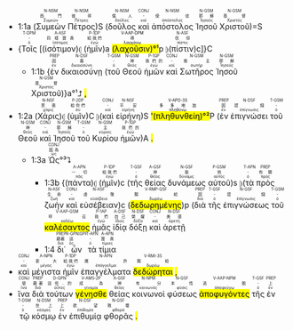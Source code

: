 
- 1:1a (<RUBY><ruby><ruby>Συμεὼν<rt>Συμεών</rt></ruby><rt>西門</rt></ruby><rt>N-NSM</rt></RUBY> <RUBY><ruby><ruby>Πέτρος<rt>Πέτρος</rt></ruby><rt>彼得</rt></ruby><rt>N-NSM</rt></RUBY>)S (<RUBY><ruby><ruby>δοῦλος<rt>δοῦλος</rt></ruby><rt>僕人</rt></ruby><rt>N-NSM</rt></RUBY> <RUBY><ruby><ruby>καὶ<rt>καί</rt></ruby><rt>-</rt></ruby><rt>CONJ</rt></RUBY> <RUBY><ruby><ruby>ἀπόστολος<rt>ἀπόστολος</rt></ruby><rt>使徒</rt></ruby><rt>N-NSM</rt></RUBY> <RUBY><ruby><ruby>Ἰησοῦ<rt>Ἰησοῦς</rt></ruby><rt>耶穌</rt></ruby><rt>N-GSM</rt></RUBY> <RUBY><ruby><ruby>Χριστοῦ<rt>Χριστός</rt></ruby><rt>基督</rt></ruby><rt>N-GSM</rt></RUBY>)=S 
- {<RUBY><ruby><ruby>Τοῖς<rt>ὀ</rt></ruby><rt>-</rt></ruby><rt>T-DPM</rt></RUBY> [(<RUBY><ruby><ruby>ἰσότιμον<rt>ἰσότιμος</rt></ruby><rt>同樣寶貴</rt></ruby><rt>A-ASF</rt></RUBY>)⦇ (<RUBY><ruby><ruby>ἡμῖν<rt>ἐγώ</rt></ruby><rt>給我們</rt></ruby><rt>P-1DP</rt></RUBY>)a <mark>(<RUBY><ruby><ruby><mark class='ptc'>λαχοῦσιν</mark><rt>λαγχάνω</rt></ruby><rt>得</rt></ruby><rt>V-AAP-DPM</rt></RUBY>)°¹</mark>p ⦈(<RUBY><ruby><ruby>πίστιν<rt>πίστις</rt></ruby><rt>信仰</rt></ruby><rt>N-ASF</rt></RUBY>)c]}C
	- 1:1b {<RUBY><ruby><ruby>ἐν<rt>ἐν</rt></ruby><rt>因</rt></ruby><rt>PREP</rt></RUBY> <RUBY><ruby><ruby>δικαιοσύνῃ<rt>δικαιοσύνη</rt></ruby><rt>義</rt></ruby><rt>N-DSF</rt></RUBY> (<RUBY><ruby><ruby>τοῦ<rt>ὀ</rt></ruby><rt>-</rt></ruby><rt>T-GSM</rt></RUBY> <RUBY><ruby><ruby>Θεοῦ<rt>θεός</rt></ruby><rt>神</rt></ruby><rt>N-GSM</rt></RUBY> <RUBY><ruby><ruby>ἡμῶν<rt>ἐγώ</rt></ruby><rt>我們的</rt></ruby><rt>P-1GP</rt></RUBY> <RUBY><ruby><ruby>καὶ<rt>καί</rt></ruby><rt>-</rt></ruby><rt>CONJ</rt></RUBY> <RUBY><ruby><ruby>Σωτῆρος<rt>σωτήρ</rt></ruby><rt>救主</rt></ruby><rt>N-GSM</rt></RUBY> <RUBY><ruby><ruby>Ἰησοῦ<rt>Ἰησοῦς</rt></ruby><rt>耶穌</rt></ruby><rt>N-GSM</rt></RUBY> <RUBY><ruby><ruby>Χριστοῦ<rt>Χριστός</rt></ruby><rt>基督</rt></ruby><rt>N-GSM</rt></RUBY>)}a°¹⮥ <mark class='punctuation'>,</mark>
- 1:2a (<RUBY><ruby><ruby>Χάρις<rt>χάρις</rt></ruby><rt>恩惠</rt></ruby><rt>N-NSF</rt></RUBY>)⦇ (<RUBY><ruby><ruby>ὑμῖν<rt>σύ</rt></ruby><rt>給你們</rt></ruby><rt>P-2DP</rt></RUBY>)C ⦈(<RUBY><ruby><ruby>καὶ<rt>καί</rt></ruby><rt>-</rt></ruby><rt>CONJ</rt></RUBY> <RUBY><ruby><ruby>εἰρήνη<rt>εἰρήνη</rt></ruby><rt>平安</rt></ruby><rt>N-NSF</rt></RUBY>)S <mark>'(<RUBY><ruby><ruby><mark class='verb'>πληθυνθείη</mark><rt>πληθύνω</rt></ruby><rt>多多地加</rt></ruby><rt>V-APO-3S</rt></RUBY>)°²</mark>P (<RUBY><ruby><ruby>ἐν<rt>ἐν</rt></ruby><rt>因</rt></ruby><rt>PREP</rt></RUBY> <RUBY><ruby><ruby>ἐπιγνώσει<rt>ἐπίγνωσις</rt></ruby><rt>認識</rt></ruby><rt>N-DSF</rt></RUBY> <RUBY><ruby><ruby>τοῦ<rt>ὀ</rt></ruby><rt>-</rt></ruby><rt>T-GSM</rt></RUBY> <RUBY><ruby><ruby>Θεοῦ<rt>θεός</rt></ruby><rt>神</rt></ruby><rt>N-GSM</rt></RUBY> <RUBY><ruby><ruby>καὶ<rt>καί</rt></ruby><rt>-</rt></ruby><rt>CONJ</rt></RUBY> <RUBY><ruby><ruby>Ἰησοῦ<rt>Ἰησοῦς</rt></ruby><rt>耶穌</rt></ruby><rt>N-GSM</rt></RUBY> <RUBY><ruby><ruby>τοῦ<rt>ὀ</rt></ruby><rt>-</rt></ruby><rt>T-GSM</rt></RUBY> <RUBY><ruby><ruby>Κυρίου<rt>κύριος</rt></ruby><rt>主</rt></ruby><rt>N-GSM</rt></RUBY> <RUBY><ruby><ruby>ἡμῶν<rt>ἐγώ</rt></ruby><rt>我們的</rt></ruby><rt>P-1GP</rt></RUBY>)A <mark class='punctuation'>.</mark> 
	- 1:3a <RUBY><ruby><ruby>Ὡς<rt>ὡς</rt></ruby><rt>因為</rt></ruby><rt>CONJ</rt></RUBY>°³⮧
		- 1:3b {(<RUBY><ruby><ruby>πάντα<rt>πᾶς</rt></ruby><rt>一切</rt></ruby><rt>A-APN</rt></RUBY>)⦇ (<RUBY><ruby><ruby>ἡμῖν<rt>ἐγώ</rt></ruby><rt>給我們</rt></ruby><rt>P-1DP</rt></RUBY>)c (<RUBY><ruby><ruby>τῆς<rt>ὀ</rt></ruby><rt>-</rt></ruby><rt>T-GSF</rt></RUBY> <RUBY><ruby><ruby>θείας<rt>θεῖος</rt></ruby><rt>神</rt></ruby><rt>A-GSF</rt></RUBY> <RUBY><ruby><ruby>δυνάμεως<rt>δύναμις</rt></ruby><rt>能</rt></ruby><rt>N-GSF</rt></RUBY> <RUBY><ruby><ruby>αὐτοῦ<rt>αὐτός</rt></ruby><rt>他</rt></ruby><rt>P-GSM</rt></RUBY>)s ⦈(<RUBY><ruby><ruby>τὰ<rt>ὀ</rt></ruby><rt>-</rt></ruby><rt>T-APN</rt></RUBY> <RUBY><ruby><ruby>πρὸς<rt>πρός</rt></ruby><rt>有關</rt></ruby><rt>PREP</rt></RUBY> <RUBY><ruby><ruby>ζωὴν<rt>ζωή</rt></ruby><rt>生命</rt></ruby><rt>N-ASF</rt></RUBY> <RUBY><ruby><ruby>καὶ<rt>καί</rt></ruby><rt>-</rt></ruby><rt>CONJ</rt></RUBY> <RUBY><ruby><ruby>εὐσέβειαν<rt>εὐσέβεια</rt></ruby><rt>虔敬</rt></ruby><rt>N-ASF</rt></RUBY>)c (<RUBY><ruby><ruby><mark class='ptc'>δεδωρημένης</mark><rt>δωρέω</rt></ruby><rt>賜給</rt></ruby><rt>V-RMP-GSF</rt></RUBY>)p (<RUBY><ruby><ruby>διὰ<rt>διά</rt></ruby><rt>因</rt></ruby><rt>PREP</rt></RUBY> <RUBY><ruby><ruby>τῆς<rt>ὀ</rt></ruby><rt>-</rt></ruby><rt>T-GSF</rt></RUBY> <RUBY><ruby><ruby>ἐπιγνώσεως<rt>ἐπίγνωσις</rt></ruby><rt>認識</rt></ruby><rt>N-GSF</rt></RUBY> <RUBY><ruby><ruby>τοῦ<rt>ὀ</rt></ruby><rt>-</rt></ruby><rt>T-GSM</rt></RUBY> <RUBY><ruby><ruby><mark class='ptc'>καλέσαντος</mark><rt>καλέω</rt></ruby><rt>呼召</rt></ruby><rt>V-AAP-GSM</rt></RUBY> <RUBY><ruby><ruby>ἡμᾶς<rt>ἐγώ</rt></ruby><rt>我們</rt></ruby><rt>P-1AP</rt></RUBY> <RUBY><ruby><ruby>ἰδίᾳ<rt>ἴδιος</rt></ruby><rt>自己</rt></ruby><rt>A-DSF</rt></RUBY> <RUBY><ruby><ruby>δόξῃ<rt>δόξα</rt></ruby><rt>榮耀</rt></ruby><rt>N-DSF</rt></RUBY> <RUBY><ruby><ruby>καὶ<rt>καί</rt></ruby><rt>-</rt></ruby><rt>CONJ</rt></RUBY> <RUBY><ruby><ruby>ἀρετῇ<rt>ἀρετή</rt></ruby><rt>美德</rt></ruby><rt>N-DSF</rt></RUBY> 
		- 1:4 <RUBY><ruby><ruby>δι᾽<rt>διά</rt></ruby><rt>藉著</rt></ruby><rt>PREP</rt></RUBY> <RUBY><ruby><ruby>ὧν<rt>ὅς</rt></ruby><rt>這</rt></ruby><rt>R-GPN⁞GPF</rt></RUBY> <RUBY><ruby><ruby>τὰ<rt>ὀ</rt></ruby><rt>-</rt></ruby><rt>T-APN</rt></RUBY> <RUBY><ruby><ruby>τίμια<rt>τίμιος</rt></ruby><rt>寶貴</rt></ruby><rt>A-APN</rt></RUBY> 
- <RUBY><ruby><ruby>καὶ<rt>καί</rt></ruby><rt>-</rt></ruby><rt>CONJ</rt></RUBY> <RUBY><ruby><ruby>μέγιστα<rt>μέγας</rt></ruby><rt>更大</rt></ruby><rt>A-NPN</rt></RUBY> <RUBY><ruby><ruby>ἡμῖν<rt>ἐγώ</rt></ruby><rt>給我們</rt></ruby><rt>P-1DP</rt></RUBY> <RUBY><ruby><ruby>ἐπαγγέλματα<rt>ἐπάγγελμα</rt></ruby><rt>應許</rt></ruby><rt>N-APN</rt></RUBY> <RUBY><ruby><ruby><mark class='verb'>δεδώρηται</mark><rt>δωρέω</rt></ruby><rt>賜給</rt></ruby><rt>V-RMI-3S</rt></RUBY> <mark class='punctuation'>,</mark> 
- <RUBY><ruby><ruby>ἵνα<rt>ἵνα</rt></ruby><rt>使</rt></ruby><rt>CONJ</rt></RUBY> <RUBY><ruby><ruby>διὰ<rt>διά</rt></ruby><rt>藉著</rt></ruby><rt>PREP</rt></RUBY> <RUBY><ruby><ruby>τούτων<rt>οὗτος</rt></ruby><rt>這些..的</rt></ruby><rt>D-GPN</rt></RUBY> <RUBY><ruby><ruby><mark class='verb'>γένησθε</mark><rt>γίνομαι</rt></ruby><rt>成為</rt></ruby><rt>V-AMS-2P</rt></RUBY> <RUBY><ruby><ruby>θείας<rt>θεῖος</rt></ruby><rt>神</rt></ruby><rt>A-GSF</rt></RUBY> <RUBY><ruby><ruby>κοινωνοὶ<rt>κοινωνός</rt></ruby><rt>有分</rt></ruby><rt>N-NPM</rt></RUBY> <RUBY><ruby><ruby>φύσεως<rt>φύσις</rt></ruby><rt>本性</rt></ruby><rt>N-GSF</rt></RUBY> <RUBY><ruby><ruby><mark class='ptc'>ἀποφυγόντες</mark><rt>ἀποφεύγω</rt></ruby><rt>逃脫</rt></ruby><rt>V-AAP-NPM</rt></RUBY> <RUBY><ruby><ruby>τῆς<rt>ὀ</rt></ruby><rt>-</rt></ruby><rt>T-GSF</rt></RUBY> <RUBY><ruby><ruby>ἐν<rt>ἐν</rt></ruby><rt>上</rt></ruby><rt>PREP</rt></RUBY> <RUBY><ruby><ruby>τῷ<rt>ὀ</rt></ruby><rt>-</rt></ruby><rt>T-DSM</rt></RUBY> <RUBY><ruby><ruby>κόσμῳ<rt>κόσμος</rt></ruby><rt>世上</rt></ruby><rt>N-DSM</rt></RUBY> <RUBY><ruby><ruby>ἐν<rt>ἐν</rt></ruby><rt>上</rt></ruby><rt>PREP</rt></RUBY> <RUBY><ruby><ruby>ἐπιθυμίᾳ<rt>ἐπιθυμία</rt></ruby><rt>欲望</rt></ruby><rt>N-DSF</rt></RUBY> <RUBY><ruby><ruby>φθορᾶς<rt>φθορά</rt></ruby><rt>敗壞</rt></ruby><rt>N-GSF</rt></RUBY> <mark class='punctuation'>.</mark>